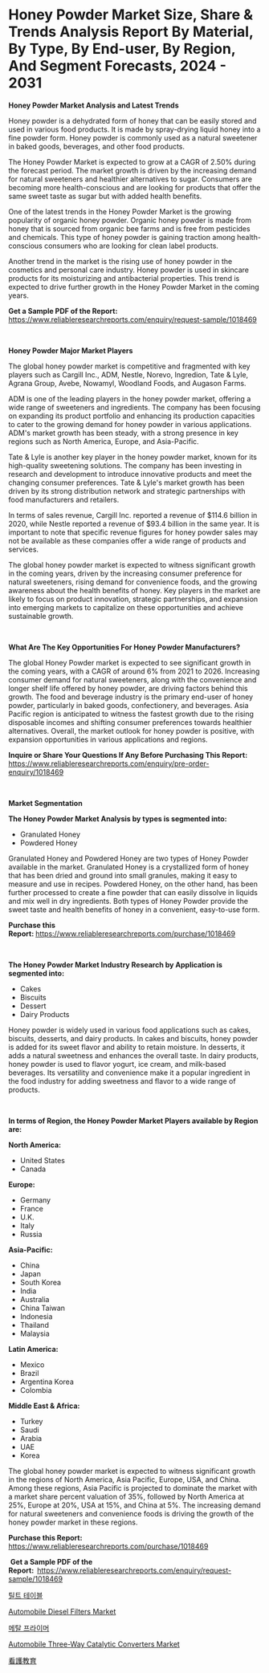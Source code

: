 <p><h1>Honey Powder Market Size, Share & Trends Analysis Report By Material, By Type, By End-user, By Region, And Segment Forecasts, 2024 - 2031</h1></p><p><strong>Honey Powder Market Analysis and Latest Trends</strong></p>
<p><p>Honey powder is a dehydrated form of honey that can be easily stored and used in various food products. It is made by spray-drying liquid honey into a fine powder form. Honey powder is commonly used as a natural sweetener in baked goods, beverages, and other food products.</p><p>The Honey Powder Market is expected to grow at a CAGR of 2.50% during the forecast period. The market growth is driven by the increasing demand for natural sweeteners and healthier alternatives to sugar. Consumers are becoming more health-conscious and are looking for products that offer the same sweet taste as sugar but with added health benefits.</p><p>One of the latest trends in the Honey Powder Market is the growing popularity of organic honey powder. Organic honey powder is made from honey that is sourced from organic bee farms and is free from pesticides and chemicals. This type of honey powder is gaining traction among health-conscious consumers who are looking for clean label products.</p><p>Another trend in the market is the rising use of honey powder in the cosmetics and personal care industry. Honey powder is used in skincare products for its moisturizing and antibacterial properties. This trend is expected to drive further growth in the Honey Powder Market in the coming years.</p></p>
<p><strong>Get a Sample PDF of the Report:&nbsp;</strong> <a href="https://www.reliableresearchreports.com/enquiry/request-sample/1018469">https://www.reliableresearchreports.com/enquiry/request-sample/1018469</a></p>
<p>&nbsp;</p>
<p><strong>Honey Powder Major Market Players</strong></p>
<p><p>The global honey powder market is competitive and fragmented with key players such as Cargill Inc., ADM, Nestle, Norevo, Ingredion, Tate & Lyle, Agrana Group, Avebe, Nowamyl, Woodland Foods, and Augason Farms.</p><p>ADM is one of the leading players in the honey powder market, offering a wide range of sweeteners and ingredients. The company has been focusing on expanding its product portfolio and enhancing its production capacities to cater to the growing demand for honey powder in various applications. ADM's market growth has been steady, with a strong presence in key regions such as North America, Europe, and Asia-Pacific.</p><p>Tate & Lyle is another key player in the honey powder market, known for its high-quality sweetening solutions. The company has been investing in research and development to introduce innovative products and meet the changing consumer preferences. Tate & Lyle's market growth has been driven by its strong distribution network and strategic partnerships with food manufacturers and retailers.</p><p>In terms of sales revenue, Cargill Inc. reported a revenue of $114.6 billion in 2020, while Nestle reported a revenue of $93.4 billion in the same year. It is important to note that specific revenue figures for honey powder sales may not be available as these companies offer a wide range of products and services.</p><p>The global honey powder market is expected to witness significant growth in the coming years, driven by the increasing consumer preference for natural sweeteners, rising demand for convenience foods, and the growing awareness about the health benefits of honey. Key players in the market are likely to focus on product innovation, strategic partnerships, and expansion into emerging markets to capitalize on these opportunities and achieve sustainable growth.</p></p>
<p>&nbsp;</p>
<p><strong>What Are The Key Opportunities For Honey Powder Manufacturers?</strong></p>
<p><p>The global Honey Powder market is expected to see significant growth in the coming years, with a CAGR of around 6% from 2021 to 2026. Increasing consumer demand for natural sweeteners, along with the convenience and longer shelf life offered by honey powder, are driving factors behind this growth. The food and beverage industry is the primary end-user of honey powder, particularly in baked goods, confectionery, and beverages. Asia Pacific region is anticipated to witness the fastest growth due to the rising disposable incomes and shifting consumer preferences towards healthier alternatives. Overall, the market outlook for honey powder is positive, with expansion opportunities in various applications and regions.</p></p>
<p><strong>Inquire or Share Your Questions If Any Before Purchasing This Report:</strong> <a href="https://www.reliableresearchreports.com/enquiry/pre-order-enquiry/1018469">https://www.reliableresearchreports.com/enquiry/pre-order-enquiry/1018469</a></p>
<p>&nbsp;</p>
<p><strong>Market Segmentation</strong></p>
<p><strong>The Honey Powder Market Analysis by types is segmented into:</strong></p>
<p><ul><li>Granulated Honey</li><li>Powdered Honey</li></ul></p>
<p><p>Granulated Honey and Powdered Honey are two types of Honey Powder available in the market. Granulated Honey is a crystallized form of honey that has been dried and ground into small granules, making it easy to measure and use in recipes. Powdered Honey, on the other hand, has been further processed to create a fine powder that can easily dissolve in liquids and mix well in dry ingredients. Both types of Honey Powder provide the sweet taste and health benefits of honey in a convenient, easy-to-use form.</p></p>
<p><strong>Purchase this Report:&nbsp;</strong><a href="https://www.reliableresearchreports.com/purchase/1018469">https://www.reliableresearchreports.com/purchase/1018469</a></p>
<p>&nbsp;</p>
<p><strong>The Honey Powder Market Industry Research by Application is segmented into:</strong></p>
<p><ul><li>Cakes</li><li>Biscuits</li><li>Dessert</li><li>Dairy Products</li></ul></p>
<p><p>Honey powder is widely used in various food applications such as cakes, biscuits, desserts, and dairy products. In cakes and biscuits, honey powder is added for its sweet flavor and ability to retain moisture. In desserts, it adds a natural sweetness and enhances the overall taste. In dairy products, honey powder is used to flavor yogurt, ice cream, and milk-based beverages. Its versatility and convenience make it a popular ingredient in the food industry for adding sweetness and flavor to a wide range of products.</p></p>
<p>&nbsp;</p>
<p><strong>In terms of Region, the Honey Powder Market Players available by Region are:</strong></p>
<p>
    <p> <strong> North America: </strong>
        <ul>
            <li>United States</li>
            <li>Canada</li>
        </ul>
        </p> 
    <p> <strong> Europe: </strong>
        <ul>
            <li>Germany</li>
            <li>France</li>
            <li>U.K.</li>
            <li>Italy</li>
            <li>Russia</li>
        </ul>
        </p> 
    <p> <strong> Asia-Pacific: </strong>
        <ul>
            <li>China</li>
            <li>Japan</li>
            <li>South Korea</li>
            <li>India</li>
            <li>Australia</li>
            <li>China Taiwan</li>
            <li>Indonesia</li>
            <li>Thailand</li>
            <li>Malaysia</li>
        </ul>
        </p> 
    <p> <strong> Latin America: </strong>
        <ul>
            <li>Mexico</li>
            <li>Brazil</li>
            <li>Argentina Korea</li>
            <li>Colombia</li>
        </ul>
        </p> 
    <p> <strong> Middle East & Africa: </strong>
        <ul>
            <li>Turkey</li>
            <li>Saudi</li>
            <li>Arabia</li>
            <li>UAE</li>
            <li>Korea</li>
        </ul>
    </p>
    </p>
<p><p>The global honey powder market is expected to witness significant growth in the regions of North America, Asia Pacific, Europe, USA, and China. Among these regions, Asia Pacific is projected to dominate the market with a market share percent valuation of 35%, followed by North America at 25%, Europe at 20%, USA at 15%, and China at 5%. The increasing demand for natural sweeteners and convenience foods is driving the growth of the honey powder market in these regions.</p></p>
<p><strong>Purchase this Report: </strong><a href="https://www.reliableresearchreports.com/purchase/1018469">https://www.reliableresearchreports.com/purchase/1018469</a></p>
<p>&nbsp;<strong>Get a Sample PDF of the Report:&nbsp;&nbsp;</strong><a href="https://www.reliableresearchreports.com/enquiry/request-sample/1018469">https://www.reliableresearchreports.com/enquiry/request-sample/1018469</a></p>
<p><strong></strong></p>
<p><p><a href="https://medium.com/@chickenlegs8687/%ED%8B%B8%ED%8A%B8-%ED%85%8C%EC%9D%B4%EB%B8%94-%EC%8B%9C%EC%9E%A5-%EA%B2%BD%EC%9F%81-%EB%B6%84%EC%84%9D-%EC%8B%9C%EC%9E%A5-%ED%8A%B8%EB%A0%8C%EB%93%9C-%EB%B0%8F-2031%EB%85%84%EA%B9%8C%EC%A7%80%EC%9D%98-%EC%98%88%EC%B8%A1-21af69da017d">틸트 테이블</a></p><p><a href="https://issuu.com/reportprime-2/docs/automobile-diesel-filters-market-size-2030.pptx">Automobile Diesel Filters Market</a></p><p><a href="https://medium.com/@kellyclarkson42/%EB%A9%94%ED%83%88-%ED%94%84%EB%9D%BC%EC%9D%B4%EB%A8%B8-%EC%8B%9C%EC%9E%A5-%EB%A9%94%ED%8A%B8%EB%A6%AD-%ED%95%B4%EB%8F%85-%EC%8B%9C%EC%9E%A5-%EC%A0%90%EC%9C%A0%EC%9C%A8-%ED%8A%B8%EB%A0%8C%EB%93%9C-%EB%B0%8F-%EC%84%B1%EC%9E%A5-%ED%8C%A8%ED%84%B4-e587713d07d6">메탈 프라이머</a></p><p><a href="https://issuu.com/reportprime-2/docs/automobile-three-way-catalytic-converters-market-s">Automobile Three-Way Catalytic Converters Market</a></p><p><a href="https://github.com/jkjreqjscoxx7/Market-Research-Report-List-1/blob/main/552693317345.md">看護教育</a></p></p>